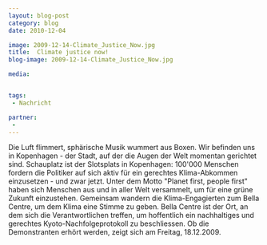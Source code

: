 ```yaml
---
layout: blog-post
category: blog
date: 2010-12-04

image: 2009-12-14-Climate_Justice_Now.jpg
title:  Climate justice now!
blog-image: 2009-12-14-Climate_Justice_Now.jpg

media:  


tags:
 - Nachricht

partner: 
 -  
---
```


Die Luft flimmert, sphärische Musik wummert aus Boxen. Wir befinden uns in Kopenhagen - der Stadt, auf der die Augen der Welt momentan gerichtet sind. Schauplatz ist der Slotsplats in Kopenhagen: 100'000 Menschen fordern die Politiker auf sich aktiv für ein gerechtes Klima-Abkommen einzusetzen - und zwar jetzt. Unter dem Motto "Planet first, people first" haben sich Menschen aus und in aller Welt versammelt, um für eine grüne Zukunft einzustehen. Gemeinsam wandern die Klima-Engagierten zum Bella Centre, um dem Klima eine Stimme zu geben. Bella Centre ist der Ort, an dem sich die Verantwortlichen treffen, um hoffentlich ein nachhaltiges und gerechtes Kyoto-Nachfolgeprotokoll zu beschliessen. Ob die Demonstranten erhört werden, zeigt sich am Freitag, 18.12.2009.

 

